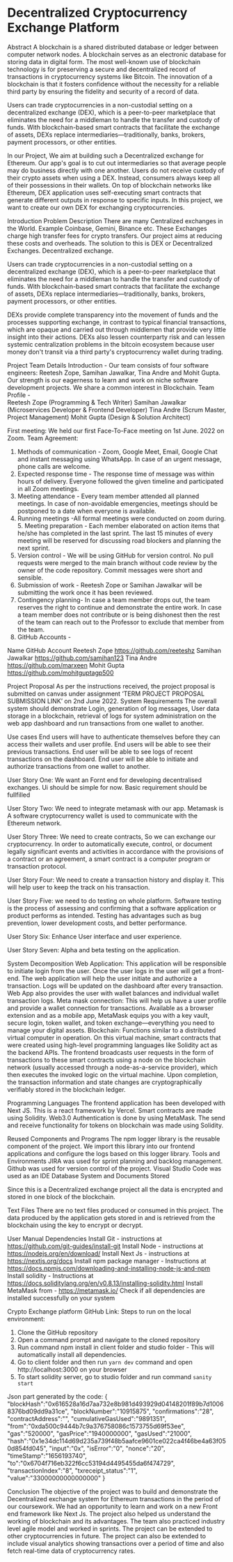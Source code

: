 # Decentralized Cryptocurrency Exchange Platform
Abstract
A blockchain is a shared distributed database or ledger between computer network nodes. A blockchain serves as an electronic database for storing data in digital form. The most well-known use of blockchain technology is for preserving a secure and decentralized record of transactions in cryptocurrency systems like Bitcoin. The innovation of a blockchain is that it fosters confidence without the necessity for a reliable third party by ensuring the fidelity and security of a record of data.

Users can trade cryptocurrencies in a non-custodial setting on a decentralized exchange (DEX), which is a peer-to-peer marketplace that eliminates the need for a middleman to handle the transfer and custody of funds. With blockchain-based smart contracts that facilitate the exchange of assets, DEXs replace intermediaries—traditionally, banks, brokers, payment processors, or other entities.

In our Project, We aim at building such a Decentralized exchange for Ethereum.
Our app's goal is to cut out intermediaries so that average people may do business directly with one another. Users do not receive custody of their crypto assets when using a DEX. Instead, consumers always keep all of their possessions in their wallets.
On top of blockchain networks like Ethereum, DEX application uses self-executing smart contracts that generate different outputs in response to specific inputs.
In this project, we want to create our own DEX for exchanging cryptocurrencies.
 

Introduction
Problem Description
There are many Centralized exchanges in the World. Example Coinbase, Gemini, Binance etc. These Exchanges charge high transfer fees for crypto transfers. Our project aims at reducing these costs and overheads. The solution to this is DEX or Decentralized Exchanges. Decentralized exchange.

Users can trade cryptocurrencies in a non-custodial setting on a decentralized exchange (DEX), which is a peer-to-peer marketplace that eliminates the need for a middleman to handle the transfer and custody of funds. With blockchain-based smart contracts that facilitate the exchange of assets, DEXs replace intermediaries—traditionally, banks, brokers, payment processors, or other entities.

DEXs provide complete transparency into the movement of funds and the processes supporting exchange, in contrast to typical financial transactions, which are opaque and carried out through middlemen that provide very little insight into their actions. DEXs also lessen counterparty risk and can lessen systemic centralization problems in the bitcoin ecosystem because user money don't transit via a third party's cryptocurrency wallet during trading.


Project Team Details
Introduction - Our team consists of four software engineers: Reetesh Zope, Samihan Jawalkar, Tina Andre and Mohit Gupta. Our strength is our eagerness to learn and work on niche software development projects. We share a common interest in Blockchain. 
Team Profile -  
Reetesh Zope (Programming & Tech Writer)
Samihan Jawalkar (Microservices Developer & Frontend Developer)
Tina Andre (Scrum Master, Project Management)
Mohit Gupta (Design & Solution Architect)

First meeting: We held our first Face-To-Face meeting on 1st June. 2022 on Zoom. 
Team Agreement: 
1. Methods of communication - Zoom, Google Meet, Email, Google Chat and instant messaging using WhatsApp. In case of an urgent message, phone calls are welcome.
2. Expected response time - 	The response time of message was within hours of delivery. Everyone followed the given timeline and participated in all Zoom meetings. 
3. Meeting attendance - Every team member attended all planned meetings. In case of non-avoidable emergencies, meetings should be postponed to a date when everyone is available.
4. Running meetings -All formal meetings were conducted on zoom during. 5. Meeting preparation - Each member elaborated on action items that he/she has completed in the last sprint. The last 15 minutes of every meeting will be reserved for discussing road blockers and planning the next sprint. 
6. Version control - We will be using GitHub for version control. No pull requests were merged to the main branch without code review by the owner of the code repository. Commit messages were short and sensible. 
7. Submission of work - Reetesh Zope or Samihan Jawalkar will be submitting the work once it has been reviewed. 
8. Contingency planning- In case a team member drops out, the team reserves the right to continue and demonstrate the entire work. In case a team member does not contribute or is being dishonest then the rest of the team can reach out to the Professor to exclude that member from the team. 
9. GitHub Accounts - 


Name 
GitHub Account
Reetesh Zope
https://github.com/reeteshz
Samihan Jawalkar
https://github.com/samihan123
Tina Andre
https://github.com/marxeen
Mohit Gupta
https://github.com/mohitguptagp500


Project Proposal
As per the instructions received, the project proposal is submitted on canvas under assignment ‘TERM PROJECT PROPOSAL SUBMISSION LINK’ on 2nd June 2022. 
System Requirements
The overall system should demonstrate Login, generation of log messages, User data storage in a blockchain, retrieval of logs for system administration on the web app dashboard and run transactions from one wallet to another. 


Use cases
End users will have to authenticate themselves before they can access their wallets and user profile. 
End users will be able to see their previous transactions. 
End user will be able to see logs of recent transactions on the dashboard.
End user will be able to initiate and authorize transactions from one wallet to another.



User Story One:
We want an Fornt end for developing decentralised exchanges. Ui should be simple for now. Basic requirement should be fullfilled

User Story Two:
We need to integrate metamask with our app. Metamask is A software cryptocurrency wallet is used to communicate with the Ethereum network.

User Story Three:
We need to create contracts, So we can exchange our cryptocurrency.
In order to automatically execute, control, or document legally significant events and activities in accordance with the provisions of a contract or an agreement, a smart contract is a computer program or transaction protocol.

User Story Four:
We need to create a transaction history and display it. This will help user to keep the track on his transaction.

User Story Five:
we need to do testing on whole platform. Software testing is the process of assessing and confirming that a software application or product performs as intended. Testing has advantages such as bug prevention, lower development costs, and better performance.

User Story Six:
Enhance User interface and user experience. 

User Story Seven:
Alpha and beta testing on the application.


System Decomposition 
Web Application: This application will be responsible to initiate login from the user. Once the user logs in the user will get a front-end. The web application will help the user initiate and authorize a transaction. Logs will be updated on the dashboard after every transaction. Web App also provides the user with wallet balances and individual wallet transaction logs.
Meta mask connection: This will help us have a user profile and provide a wallet connection for transactions. Available as a browser extension and as a mobile app, MetaMask equips you with a key vault, secure login, token wallet, and token exchange—everything you need to manage your digital assets.
Blockchain: Functions similar to a distributed virtual computer in operation. On this virtual machine, smart contracts that were created using high-level programming languages like Solidity act as the backend APIs. The frontend broadcasts user requests in the form of transactions to these smart contracts using a node on the blockchain network (usually accessed through a node-as-a-service provider), which then executes the invoked logic on the virtual machine. Upon completion, the transaction information and state changes are cryptographically verifiably stored in the blockchain ledger.


Programming Languages
The frontend application has been developed with Next JS. This is a react framework by Vercel. Smart contracts are made using Solidity. Web3.0 Authentication is done by using MetaMask. The send and receive functionality for  tokens on blockchain was made using Solidity.

Reused Components and Programs
The npm logger library is the reusable component of the project. We import this library into our frontend applications and configure the logs based on this logger library.
Tools and Environments
JIRA was used for sprint planning and backlog management.
Github was used for version control of the project.
Visual Studio Code was used as an IDE
Database System and Documents Stored

Since this is a Decentralized exchange project all the data is encrypted and stored in one block of the blockchain.


Text Files
There are no text files produced or consumed in this project. The data produced by the application gets stored in and is retrieved from the blockchain using the key to encrypt or decrypt.

User Manual
Dependencies 
Install Git - instructions at https://github.com/git-guides/install-git
Install Node - instructions at https://nodejs.org/en/download/
Install Next Js - instructions at https://nextjs.org/docs
Install npm package manager - Instructions at https://docs.npmjs.com/downloading-and-installing-node-js-and-npm
Install solidity - Instructions at 
https://docs.soliditylang.org/en/v0.8.13/installing-solidity.html
Install MetaMask from - https://metamask.io/
Check if all dependencies are installed successfully on your system



Crypto Exchange platform
GitHub Link: 
Steps to run on the local environment: 
1. Clone the GitHub repository 
2. Open a command prompt and navigate to the cloned repository 
3. Run command npm install in client folder and studio folder - This will automatically install all dependencies.
4. Go to client folder and then run `yarn dev` command and open http://localhost:3000 on your browser
5. To start solidity server, go to studio folder and run command `sanity start`

Json part generated by the code:
{
   "blockHash":"0x616528a16d7aa732e8b981d493929d04148201f89b7d10068376bd09dd9a31ce",
   "blockNumber":"10915875",
   "confirmations":"28",
   "contractAddress":"",
   "cumulativeGasUsed":"9891351",
   "from":"0xda500c9444b7c9a376758086c1573755d69f53ee",
   "gas":"520000",
   "gasPrice":"1940000000",
   "gasUsed":"21000",
   "hash":"0x1e34dc114d69d235a739f48b5aafce9601ce022ca4f46be4a63f050d854fd045",
   "input":"0x",
   "isError":"0",
   "nonce":"20",
   "timeStamp":"1656193740",
   "to":"0x6704f716eb322f6cc53194d4495455da6f474729",
   "transactionIndex":"8",
   "txreceipt_status":"1",
   "value":"33000000000000000"
}




Conclusion
The objective of the project was to build and demonstrate the Decentralized exchange system for Ethereum transactions in the period of our coursework. We had an opportunity to learn and work on a new Front end framework like Next Js. The project also helped us understand the working of blockchain and its advantages. The team also practiced industry level agile model and worked in sprints. The project can be extended to other cryptocurrencies in future. The project can also be extended to include visual analytics showing transactions over a period of time and also fetch real-time data of cryptocurrency rates.
 


